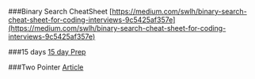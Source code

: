 ###Binary Search CheatSheet
[https://medium.com/swlh/binary-search-cheat-sheet-for-coding-interviews-9c5425af357e](https://medium.com/swlh/binary-search-cheat-sheet-for-coding-interviews-9c5425af357e)

###15 days
[15 day Prep](https://medium.com/@nhudinhtuan/15-days-cheat-sheet-for-hacking-technical-interviews-at-big-tech-companies-d780717dcec1)

###Two Pointer
[Article](https://leetcode.com/articles/two-pointer-technique/)
